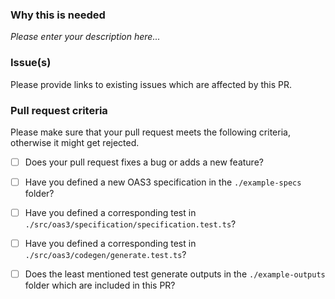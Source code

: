 ### Why this is needed
_Please enter your description here..._

### Issue(s)
Please provide links to existing issues which are affected by this PR.

### Pull request criteria
Please make sure that your pull request meets the following criteria, otherwise it might get rejected.

- [ ] Does your pull request fixes a bug or adds a new feature?
- [ ] Have you defined a new OAS3 specification in the `./example-specs` folder?
- [ ] Have you defined a corresponding test in `./src/oas3/specification/specification.test.ts`?
- [ ] Have you defined a corresponding test in `./src/oas3/codegen/generate.test.ts`?
- [ ] Does the least mentioned test generate outputs in the `./example-outputs` folder which are included in this PR?

